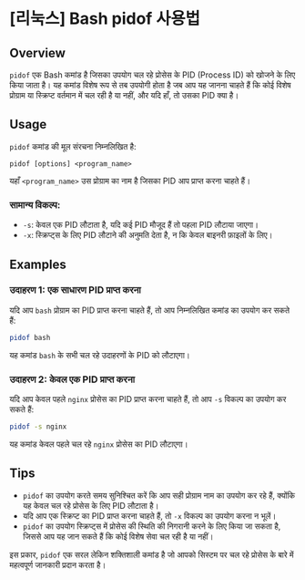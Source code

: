 # [리눅스] Bash pidof 사용법

## Overview
`pidof` एक Bash कमांड है जिसका उपयोग चल रहे प्रोसेस के PID (Process ID) को खोजने के लिए किया जाता है। यह कमांड विशेष रूप से तब उपयोगी होता है जब आप यह जानना चाहते हैं कि कोई विशेष प्रोग्राम या स्क्रिप्ट वर्तमान में चल रही है या नहीं, और यदि हाँ, तो उसका PID क्या है। 

## Usage
`pidof` कमांड की मूल संरचना निम्नलिखित है:

```
pidof [options] <program_name>
```

यहाँ `<program_name>` उस प्रोग्राम का नाम है जिसका PID आप प्राप्त करना चाहते हैं। 

### सामान्य विकल्प:
- `-s`: केवल एक PID लौटाता है, यदि कई PID मौजूद हैं तो पहला PID लौटाया जाएगा।
- `-x`: स्क्रिप्ट्स के लिए PID लौटाने की अनुमति देता है, न कि केवल बाइनरी फ़ाइलों के लिए।

## Examples
### उदाहरण 1: एक साधारण PID प्राप्त करना
यदि आप `bash` प्रोग्राम का PID प्राप्त करना चाहते हैं, तो आप निम्नलिखित कमांड का उपयोग कर सकते हैं:

```bash
pidof bash
```

यह कमांड `bash` के सभी चल रहे उदाहरणों के PID को लौटाएगा।

### उदाहरण 2: केवल एक PID प्राप्त करना
यदि आप केवल पहले `nginx` प्रोसेस का PID प्राप्त करना चाहते हैं, तो आप `-s` विकल्प का उपयोग कर सकते हैं:

```bash
pidof -s nginx
```

यह कमांड केवल पहले चल रहे `nginx` प्रोसेस का PID लौटाएगा।

## Tips
- `pidof` का उपयोग करते समय सुनिश्चित करें कि आप सही प्रोग्राम नाम का उपयोग कर रहे हैं, क्योंकि यह केवल चल रहे प्रोसेस के लिए PID लौटाता है।
- यदि आप एक स्क्रिप्ट का PID प्राप्त करना चाहते हैं, तो `-x` विकल्प का उपयोग करना न भूलें।
- `pidof` का उपयोग स्क्रिप्ट्स में प्रोसेस की स्थिति की निगरानी करने के लिए किया जा सकता है, जिससे आप यह जान सकते हैं कि कोई विशेष सेवा चल रही है या नहीं। 

इस प्रकार, `pidof` एक सरल लेकिन शक्तिशाली कमांड है जो आपको सिस्टम पर चल रहे प्रोसेस के बारे में महत्वपूर्ण जानकारी प्रदान करता है।